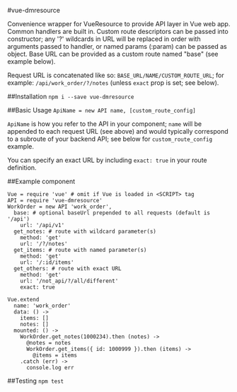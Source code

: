 #vue-dmresource

Convenience wrapper for VueResource to provide API layer in Vue web app. Common
handlers are built in. Custom route descriptors can be passed into
constructor; any '?' wildcards in URL will be replaced in order with arguments
passed to handler, or named params (:param) can be passed as object. Base URL
can be provided as a custom route named "base" (see example below).

Request URL is concatenated like so: `BASE_URL/NAME/CUSTOM_ROUTE_URL`; for
example: `/api/work_order/?/notes` (unless `exact` prop is set; see below).

##Installation
`npm i --save vue-dmresource`

##Basic Usage
`ApiName = new API name, [custom_route_config]`

`ApiName` is how you refer to the API in your component; `name` will be appended
to each request URL (see above) and would typically correspond to a subroute of
your backend API; see below for `custom_route_config` example.

You can specify an exact URL by including `exact: true` in your route
definition.

##Example component
```
Vue = require 'vue' # omit if Vue is loaded in <SCRIPT> tag
API = require 'vue-dmresource'
WorkOrder = new API 'work_order',
  base: # optional baseUrl prepended to all requests (default is '/api')
    url: '/api/v1'
  get_notes: # route with wildcard parameter(s)
    method: 'get'
    url: '/?/notes'
  get_items: # route with named parameter(s)
    method: 'get'
    url: '/:id/items'
  get_others: # route with exact URL
    method: 'get'
    url: '/not_api/?/all/different'
    exact: true

Vue.extend
  name: 'work_order'
  data: () ->
    items: []
    notes: []
  mounted: () ->
    WorkOrder.get_notes(1000234).then (notes) ->
      @notes = notes
      WorkOrder.get_items({ id: 1000999 }).then (items) ->
        @items = items
    .catch (err) ->
      console.log err
```

##Testing
`npm test`
